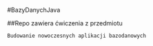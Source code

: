 #BazyDanychJava

##Repo zawiera ćwiczenia z przedmiotu 

```
Budowanie nowoczesnych aplikacji bazodanowych 

```